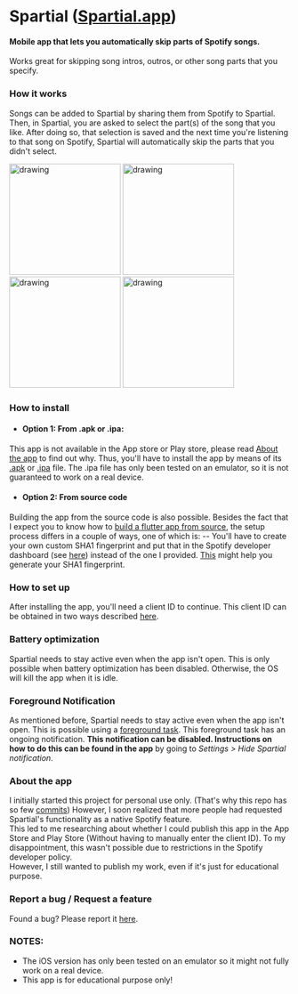 


# Spartial ([Spartial.app](https://spartial.app))

####  Mobile app that lets you automatically skip parts of Spotify songs.
Works great for skipping song intros, outros, or other song parts that you specify.

### How it works
Songs can be added to Spartial by sharing them from Spotify to Spartial. Then, in Spartial, you are asked to select the part(s) of the song that you like. After doing so, that selection is saved and the next time you're listening to that song on Spotify, Spartial will automatically skip the parts that you didn't select. 


<p float="left">
	<img src="https://i2.paste.pics/7790475acd183e183725d0ae04833334.png" alt="drawing" width="200"/>
	<img src="https://i2.paste.pics/a73e2f3242add3d8073722a2c6927441.png" alt="drawing" width="200"/>
	<img src="https://i2.paste.pics/67b1fb145052f4e65c5763c6c1059f6f.png" alt="drawing" width="200"/>
	<img src="https://i2.paste.pics/5851051cc90f55e5d799c1b8dc7c8a18.png" alt="drawing" width="200"/>
</p>


###  How to install
- #### Option 1: From .apk or .ipa:
This app is not available in the App store or Play store, please read [About the app](https://spartial.app/about) to find out why. Thus, you'll have to install the app by means of its [.apk](https://github.com/Ruud14/Spartial/releases/download/v1.0.2/Spartial1.0.2.apk) or [.ipa](https://github.com/Ruud14/Spartial/releases/download/v1.0.2/Spartial1.0.2.ipa) file. 
The .ipa file has only been tested on an emulator, so it is not guaranteed to work on a real device.

- ####  Option 2: From source code
Building the app from the source code is also possible. Besides the fact that I expect you to know how to [build a flutter app from source](https://docs.flutter.dev/deployment/android#build-an-apk), the setup process differs in a couple of ways, one of which is:
-- You'll have to create your own custom SHA1 fingerprint and put that in the Spotify developer dashboard (see [here](https://spartial.app/setup)) instead of the one I provided. [This](https://stackoverflow.com/questions/51845559/generate-sha-1-for-flutter-react-native-android-native-app) might help you generate your SHA1 fingerprint.

###  How to set up
After installing the app, you'll need a client ID to continue.
This client ID can be obtained in two ways described [here](https://spartial.app/setup).


### Battery optimization
Spartial needs to stay active even when the app isn't open. This is only possible when battery optimization has been disabled. Otherwise, the OS will kill the app when it is idle. 

### Foreground Notification
As mentioned before, Spartial needs to stay active even when the app isn't open. This is possible using a [foreground task](https://developer.android.com/guide/components/foreground-services). This foreground task has an ongoing notification. **This notification can be disabled. Instructions on how to do this can be found in the app** by going to *Settings > Hide Spartial notification*.

### About the app
I initially started this project for personal use only. (That's why this repo has so few [commits](https://github.com/Ruud14/Spartial/commits/master)) However, I soon realized that more people had requested Spartial's functionality as a native Spotify feature.  
This led to me researching about whether I could publish this app in the App Store and Play Store (Without having to manually enter the client ID). To my disappointment, this wasn't possible due to restrictions in the Spotify developer policy.  
However, I still wanted to publish my work, even if it's just for educational purpose.

### Report a bug / Request a feature
Found a bug? Please report it [here](https://github.com/Ruud14/Spartial/issues).



### NOTES: 
- The iOS version has only been tested on an emulator so it might not fully work on a real device.
- This app is for educational purpose only!
